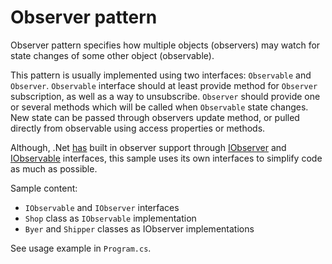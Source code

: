 # Observer pattern

Observer pattern specifies how multiple objects (observers) may watch for state changes of some other object (observable).

This pattern is usually implemented using two interfaces: `Observable` and `Observer`. `Observable` interface should at least provide method for `Observer` subscription, as well as a way to unsubscribe. `Observer` should provide one or several methods which will be called when `Observable` state changes. New state can be passed through observers update method, or pulled
directly from observable using access properties or methods.

Although, .Net [has](https://docs.microsoft.com/en-us/dotnet/standard/events/observer-design-pattern) built in observer support through [IObserver<T>](https://docs.microsoft.com/en-us/dotnet/api/system.iobserver-1) and [IObservable<T>](https://docs.microsoft.com/en-us/dotnet/api/system.iobservable-1) interfaces, this sample uses its own interfaces to simplify code as much as possible.

Sample content:
- `IObservable` and `IObserver` interfaces
- `Shop` class as `IObservable` implementation
- `Byer` and `Shipper` classes as IObserver implementations

See usage example in `Program.cs`.
